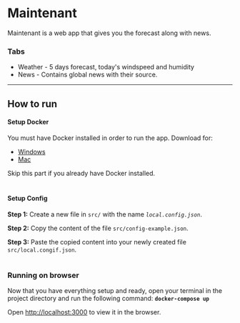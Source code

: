 # Maintenant

Maintenant is a web app that gives you the forecast along with news.

### Tabs

* Weather - 5 days forecast, today's windspeed and humidity
* News - Contains global news with their source.

---

## How to run

#### Setup Docker

You must have Docker installed in order to run the app. Download for:
* [Windows](https://store.docker.com/editions/community/docker-ce-desktop-windows)
* [Mac](https://store.docker.com/editions/community/docker-ce-desktop-mac)

Skip this part if you already have Docker installed.

#

#### Setup Config

**Step 1:** Create a new file in `src/` with the name *`local.config.json`*.

**Step 2:** Copy the content of the file `src/config-example.json`.

**Step 3:** Paste the copied content into your newly created file `src/local.congif.json`.

#

### Running on browser

Now that you have everything setup and ready, open your terminal in the project directory and run the following command: **`docker-compose up`**

Open [http://localhost:3000](http://localhost:3000) to view it in the browser.
